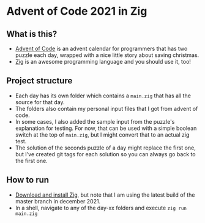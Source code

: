 # Advent of Code 2021 in Zig

## What is this?
* [Advent of Code](https://adventofcode.com/2021) is an advent calendar for programmers that has two puzzle each day, wrapped with a nice little story about saving christmas.
* [Zig](https://ziglang.org) is an awesome programming language and you should use it, too!

## Project structure
* Each day has its own folder which contains a `main.zig` that has all the source for that day.
* The folders also contain my personal input files that I got from advent of code.
* In some cases, I also added the sample input from the puzzle's explanation for testing. For now, that can be used with a simple boolean switch at the top of `main.zig`, but I might convert that to an actual zig test.
* The solution of the seconds puzzle of a day might replace the first one, but I've created git tags for each solution so you can always go back to the first one.

## How to run
* [Download and install Zig](https://ziglang.org/learn/getting-started), but note that I am using the latest build of the master branch in december 2021.
* In a shell, navigate to any of the day-xx folders and execute `zig run main.zig`
